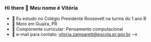 ### Hi there 👋  Meu nome é Vitória

- 🔭 Eu estudo no Colégio Presidente Roosevelt na turma do 1 ano B
- 🌱 Moro em Guaíra, PR
- 👯 Componente curricular: Pensamento computacional
- 💬 e-mail para contato: vitoria.zamparett@escola.pr.gov.br
-->
